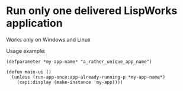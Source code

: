 # Run only one delivered LispWorks application
Works only on Windows and Linux

Usage example:
```
(defparameter *my-app-name* "a_rather_unique_app_name")

(defun main-ui ()
  (unless (run-app-once:app-already-running-p *my-app-name*)
    (capi:display (make-instance 'my-app))))
```
